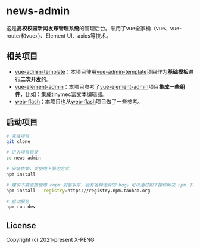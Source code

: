 # news-admin

这是**高校校园新闻发布管理系统**的管理后台。采用了vue全家桶（vue、vue-router和vuex）、Element UI、axios等技术。



## 相关项目

- [vue-admin-template](https://github.com/PanJiaChen/vue-admin-template)：本项目使用[vue-admin-template](https://github.com/PanJiaChen/vue-admin-template)项目作为**基础模板**进行**二次开发**的。
- [vue-element-admin](https://github.com/PanJiaChen/vue-element-admin)：本项目参考了[vue-element-admin](https://github.com/PanJiaChen/vue-element-admin)项目**集成一些组件**，比如：集成tinymec富文本编辑器。
- [web-flash](https://github.com/enilu/web-flash)：本项目也从[web-flash](https://github.com/enilu/web-flash)项目做了一些参考。



## 启动项目

```bash
# 克隆项目
git clone 

# 进入项目目录
cd news-admin

# 安装依赖，或使用下面的方式
npm install

# 建议不要直接使用 cnpm 安装以来，会有各种诡异的 bug。可以通过如下操作解决 npm 下载速度慢的问题
npm install --registry=https://registry.npm.taobao.org

# 启动服务
npm run dev
```



## License

Copyright (c) 2021-present X-PENG

